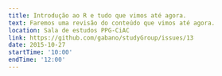 ```yaml
---
title: Introdução ao R e tudo que vimos até agora.
text: Faremos uma revisão do conteúdo que vimos até agora.
location: Sala de estudos PPG-CiAC
link: https://github.com/gabano/studyGroup/issues/13
date: 2015-10-27
startTime: '10:00'
endTime: '12:00'
---
```

